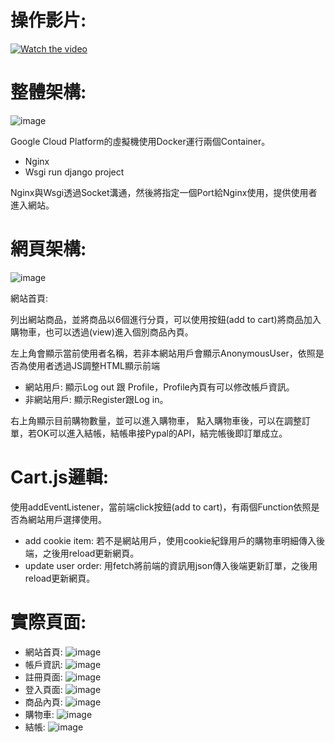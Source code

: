 # 操作影片:
[![Watch the video](https://free.com.tw/blog/wp-content/uploads/2016/10/%E5%B5%8C%E5%85%A5-YouTube-%E5%BD%B1%E7%89%87%E7%82%BA%E9%9F%B3%E6%A8%82%E6%92%AD%E6%94%BE%E5%99%A8%E6%95%99%E5%AD%B8%EF%BC%8C%E5%83%85%E4%BF%9D%E7%95%99%E9%9F%B3%E6%A8%82%E9%BB%9E%E6%93%8A%E8%87%AA%E5%8B%95%E6%92%AD%E6%94%BEyoutube-audio-player-icon.png)](https://youtu.be/f7hU8jfO5kM)
# 整體架構:
![image](https://github.com/Joyang0419/Django_EcommerceWebsite/blob/master/image/%E6%95%B4%E9%AB%94%E6%9E%B6%E6%A7%8B.jpg)

Google Cloud Platform的虛擬機使用Docker運行兩個Container。
- Nginx
- Wsgi run django project

Nginx與Wsgi透過Socket溝通，然後將指定一個Port給Nginx使用，提供使用者進入網站。

# 網頁架構:
![image](https://github.com/Joyang0419/Django_EcommerceWebsite/blob/master/image/%E7%B6%B2%E7%AB%99%E6%B5%81%E7%A8%8B.jpg)

網站首頁: 

列出網站商品，並將商品以6個進行分頁，可以使用按鈕(add to cart)將商品加入購物車，也可以透過(view)進入個別商品內頁。

左上角會顯示當前使用者名稱，若非本網站用戶會顯示AnonymousUser，依照是否為使用者透過JS調整HTML顯示前端
- 網站用戶: 顯示Log out 跟 Profile，Profile內頁有可以修改帳戶資訊。
- 非網站用戶: 顯示Register跟Log in。

右上角顯示目前購物數量，並可以進入購物車，
點入購物車後，可以在調整訂單，若OK可以進入結帳，結帳串接Pypal的API，結完帳後即訂單成立。

# Cart.js邏輯:

使用addEventListener，當前端click按鈕(add to cart)，有兩個Function依照是否為網站用戶選擇使用。 
- add cookie item: 若不是網站用戶，使用cookie紀錄用戶的購物車明細傳入後端，之後用reload更新網頁。
- update user order: 用fetch將前端的資訊用json傳入後端更新訂單，之後用reload更新網頁。

# 實際頁面:
- 網站首頁:
![image](https://github.com/Joyang0419/Django_EcommerceWebsite/blob/master/image/%E7%B6%B2%E7%AB%99%E9%A6%96%E9%A0%81.jpg)
- 帳戶資訊:
![image](https://github.com/Joyang0419/Django_EcommerceWebsite/blob/master/image/profile.jpg)
- 註冊頁面:
![image](https://github.com/Joyang0419/Django_EcommerceWebsite/blob/master/image/register.jpg)
- 登入頁面:
![image](https://github.com/Joyang0419/Django_EcommerceWebsite/blob/master/image/LOGIN.jpg)
- 商品內頁:
![image](https://github.com/Joyang0419/Django_EcommerceWebsite/blob/master/image/view.jpg)
- 購物車:
![image](https://github.com/Joyang0419/Django_EcommerceWebsite/blob/master/image/cart.jpg)
- 結帳:
![image](https://github.com/Joyang0419/Django_EcommerceWebsite/blob/master/image/checkout.jpg)
